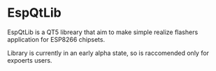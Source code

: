 # EspQtLib

EspQtLib is a QT5 libreary that aim to make simple realize flashers application for ESP8266 chipsets.

Library is currently in an early alpha state, so is raccomended only for expoerts users.


